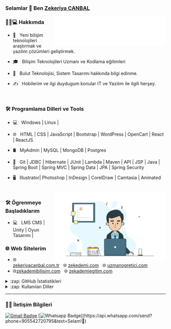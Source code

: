 ### Selamlar 👋 Ben [Zekeriya CANBAL](https://zekeriyacanbal.com.tr)
<img src="https://github.com/ZekeriyaCanbal/ZekeriyaCanbal/blob/main/zekademi-bilisi-logo-white.png" width="350" align='right'>

<h3>👨🏻💻 Hakkımda </h3>

- 🤔 &nbsp; Yeni bilişim teknolojileri araştırmak ve yazılım çözümleri geliştirmek.

- 🎓 &nbsp; Bilişim Teknolojileri Uzmanı ve Kodlama eğitimleri 

- 🌱 &nbsp; Bulut Teknolojisi, Sistem Tasarımı hakkında bilgi edinme.

- ✍️ &nbsp; Hobilerim ve ilgi duydugum konular IT ve Yazılım ile ilgili herşey.

<br/>
<h3>🛠 Programlama Dilleri ve Tools</h3>

- 💻 &nbsp; Windows | Linux |   

- 🌐 &nbsp; HTML | CSS | JavaScript | Bootstrap | WordPress | OpenCart | React | ReactJS

- 🛢 &nbsp; MyAdmin | MySQL | MongoDB | Postgres

- 🔧 &nbsp; Git | JDBC | Hibernate | JUnit | Lambda | Maven | API | JSP | Java | Spring Boot | Spring MVC | Spring Data | JPA | Spring Security 

- 🖥 &nbsp; Illustrator| Photoshop | InDesign | CorelDraw | Camtasia | Animated 

<br/>
<img src="https://github.com/ZekeriyaCanbal/ZekeriyaCanbal/blob/main/zekeriyacanbal.gif" width="350" align='right'>

<h3>🛠 Ögrenmeye Başladıklarım</h3>

- 💻 &nbsp; LMS CMS | Unity | Oyun Tasarımı | 

<h3> 🌐 Web Sitelerim </h3>

- 🌐 [zekeriyacanbal.com.tr](https://zekeriyacanbal.com.tr) &nbsp; 🌐 [zekedemi.com](https://zekademi.com) &nbsp; 🌐 [uzmanogretici.com](https://www.uzmanogretici.com/)&nbsp; 
- 🌐[zekademibilisim.com](https://zekademibilisim.com) &nbsp;  🌐 [zekademiegitim.com](https://zekademiegitim.com) &nbsp; 


<details>
  <summary>:zap: GitHub İstatistikleri</summary>
  <img src="https://github-readme-stats.vercel.app/api?username=ZekeriyaCanbal&&show_icons=true&title_color=222222&icon_color=03A87C&text_color=333333&bg_color=ffffff">
</details>

<details>
  <summary>:zap: Kullanılan Diller</summary>
  <img src="https://github-readme-stats.vercel.app/api/top-langs/?username=ZekeriyaCanbal&layout=compact&bg_color=ffffff&text_color=333333">
</details>

<hr>

<h3> 🤝🏻 İletişim Bilgileri </h3>

[![Gmail Badge](https://img.shields.io/badge/-Gmail-c14438?style=flat-square&logo=Gmail&logoColor=white&link=mailto:zekeriyacanbal@gmail.com)](mailto:zekeriyacanbal@gmail.com)
[![Whatsapp Badge](https://img.shields.io/badge/-Whatsapp-4CA143?style=flat-square&labelColor=4CA143&logo=whatsapp&logoColor=white&link=https://api.whatsapp.com/send?phone=905542720795&text=Selam!)](https://api.whatsapp.com/send?phone=905542720795&text=Selam!🖖)
